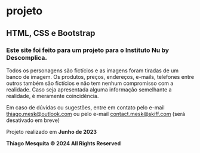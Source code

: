 # projeto
## HTML, CSS e Bootstrap
### Este site foi feito para um projeto para o Instituto Nu by Descomplica.
Todos os personagens são fictícios e as imagens foram tiradas de um banco de imagem.
Os produtos, preços, endereços, e-mails, telefones entre outros também são fictícios e não tem nenhum compromisso com a realidade.
Caso seja apresentada alguma informação semelhante a realidade, é meramente coincidência.

Em caso de dúvidas ou sugestões, entre em contato pelo e-mail thiago.mesk@outlook.com ou pelo e-mail contact.mesk@skiff.com (será desativado em breve)

Projeto realizado em **Junho de 2023** 

**Thiago Mesquita &copy;  2024 All Rights Reserved**
